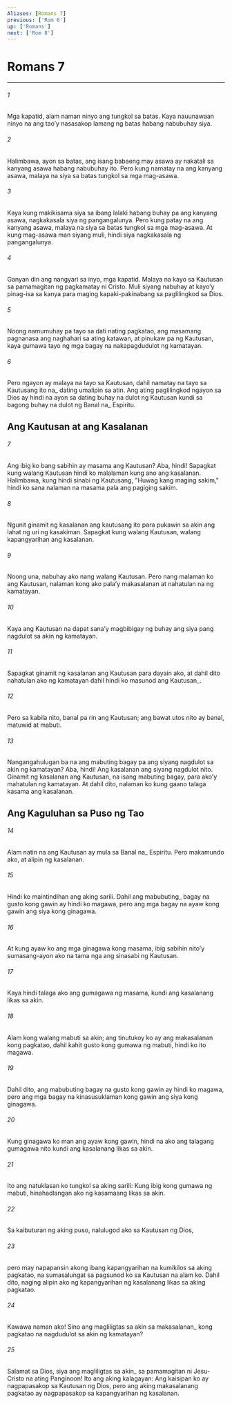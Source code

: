```yaml
---
Aliases: [Romans 7]
previous: ['Rom 6']
up: ['Romans']
next: ['Rom 8']
---
```

# Romans 7

***






















###### 1 










Mga kapatid, alam naman ninyo ang tungkol sa batas. Kaya nauunawaan ninyo na ang taoʼy nasasakop lamang ng batas habang nabubuhay siya. 





















###### 2 










Halimbawa, ayon sa batas, ang isang babaeng may asawa ay nakatali sa kanyang asawa habang nabubuhay ito. Pero kung namatay na ang kanyang asawa, malaya na siya sa batas tungkol sa mga mag-asawa. 





















###### 3 










Kaya kung makikisama siya sa ibang lalaki habang buhay pa ang kanyang asawa, nagkakasala siya ng pangangalunya. Pero kung patay na ang kanyang asawa, malaya na siya sa batas tungkol sa mga mag-asawa. At kung mag-asawa man siyang muli, hindi siya nagkakasala ng pangangalunya. 





















###### 4 










Ganyan din ang nangyari sa inyo, mga kapatid. Malaya na kayo sa Kautusan sa pamamagitan ng pagkamatay ni Cristo. Muli siyang nabuhay at kayoʼy pinag-isa sa kanya para maging kapaki-pakinabang sa paglilingkod sa Dios. 





















###### 5 










Noong namumuhay pa tayo sa dati nating pagkatao, ang masamang pagnanasa ang naghahari sa ating katawan, at pinukaw pa ng Kautusan, kaya gumawa tayo ng mga bagay na nakapagdudulot ng kamatayan. 





















###### 6 










Pero ngayon ay malaya na tayo sa Kautusan, dahil namatay na tayo sa Kautusang ito na_ dating umalipin sa atin. Ang ating paglilingkod ngayon sa Dios ay hindi na ayon sa dating buhay na dulot ng Kautusan kundi sa bagong buhay na dulot ng Banal na_ Espiritu.

## Ang Kautusan at ang Kasalanan 





















###### 7 










Ang ibig ko bang sabihin ay masama ang Kautusan? Aba, hindi! Sapagkat kung walang Kautusan hindi ko malalaman kung ano ang kasalanan. Halimbawa, kung hindi sinabi ng Kautusang, "Huwag kang maging sakim," hindi ko sana nalaman na masama pala ang pagiging sakim. 





















###### 8 










Ngunit ginamit ng kasalanan ang kautusang ito para pukawin sa akin ang lahat ng uri ng kasakiman. Sapagkat kung walang Kautusan, walang kapangyarihan ang kasalanan. 





















###### 9 










Noong una, nabuhay ako nang walang Kautusan. Pero nang malaman ko ang Kautusan, nalaman kong ako palaʼy makasalanan at nahatulan na ng kamatayan. 





















###### 10 










Kaya ang Kautusan na dapat sanaʼy magbibigay ng buhay ang siya pang nagdulot sa akin ng kamatayan. 





















###### 11 










Sapagkat ginamit ng kasalanan ang Kautusan para dayain ako, at dahil dito nahatulan ako ng kamatayan dahil hindi ko masunod ang Kautusan_. 





















###### 12 










Pero sa kabila nito, banal pa rin ang Kautusan; ang bawat utos nito ay banal, matuwid at mabuti. 





















###### 13 










Nangangahulugan ba na ang mabuting bagay pa ang siyang nagdulot sa akin ng kamatayan? Aba, hindi! Ang kasalanan ang siyang nagdulot nito. Ginamit ng kasalanan ang Kautusan, na isang mabuting bagay, para akoʼy mahatulan ng kamatayan. At dahil dito, nalaman ko kung gaano talaga kasama ang kasalanan.

## Ang Kaguluhan sa Puso ng Tao 





















###### 14 










Alam natin na ang Kautusan ay mula sa Banal na_ Espiritu. Pero makamundo ako, at alipin ng kasalanan. 





















###### 15 










Hindi ko maintindihan ang aking sarili. Dahil ang mabubuting_ bagay na gusto kong gawin ay hindi ko magawa, pero ang mga bagay na ayaw kong gawin ang siya kong ginagawa. 





















###### 16 










At kung ayaw ko ang mga ginagawa kong masama, ibig sabihin nitoʼy sumasang-ayon ako na tama nga ang sinasabi ng Kautusan. 





















###### 17 










Kaya hindi talaga ako ang gumagawa ng masama, kundi ang kasalanang likas sa akin. 





















###### 18 










Alam kong walang mabuti sa akin; ang tinutukoy ko ay ang makasalanan kong pagkatao, dahil kahit gusto kong gumawa ng mabuti, hindi ko ito magawa. 





















###### 19 










Dahil dito, ang mabubuting bagay na gusto kong gawin ay hindi ko magawa, pero ang mga bagay na kinasusuklaman kong gawin ang siya kong ginagawa. 





















###### 20 










Kung ginagawa ko man ang ayaw kong gawin, hindi na ako ang talagang gumagawa nito kundi ang kasalanang likas sa akin. 





















###### 21 










Ito ang natuklasan ko tungkol sa aking sarili: Kung ibig kong gumawa ng mabuti, hinahadlangan ako ng kasamaang likas sa akin. 





















###### 22 










Sa kaibuturan ng aking puso, nalulugod ako sa Kautusan ng Dios, 





















###### 23 










pero may napapansin akong ibang kapangyarihan na kumikilos sa aking pagkatao, na sumasalungat sa pagsunod ko sa Kautusan na alam ko. Dahil dito, naging alipin ako ng kapangyarihan ng kasalanang likas sa aking pagkatao. 





















###### 24 










Kawawa naman ako! Sino ang magliligtas sa akin sa makasalanan_ kong pagkatao na nagdudulot sa akin ng kamatayan? 





















###### 25 










Salamat sa Dios, siya ang magliligtas sa akin_ sa pamamagitan ni Jesu-Cristo na ating Panginoon! Ito ang aking kalagayan: Ang kaisipan ko ay nagpapasakop sa Kautusan ng Dios, pero ang aking makasalanang pagkatao ay nagpapasakop sa kapangyarihan ng kasalanan.
